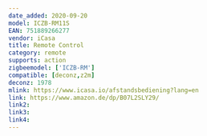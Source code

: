 ```yaml
---
date_added: 2020-09-20
model: ICZB-RM11S
EAN: 751889266277
vendor: iCasa
title: Remote Control
category: remote
supports: action
zigbeemodel: ['ICZB-RM']
compatible: [deconz,z2m]
deconz: 1978
mlink: https://www.icasa.io/afstandsbediening?lang=en
link: https://www.amazon.de/dp/B07L2SLY29/
link2: 
link3: 
link4: 
---
```

